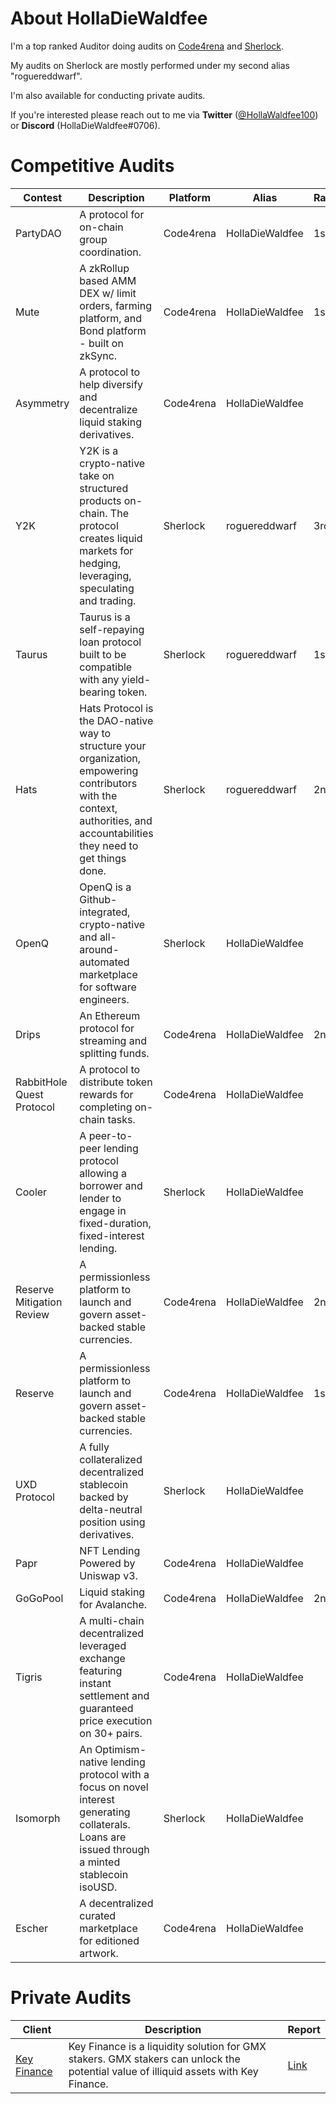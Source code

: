# About HollaDieWaldfee
I'm a top ranked Auditor doing audits on [Code4rena](https://code4rena.com/) and [Sherlock](https://www.sherlock.xyz/).  

My audits on Sherlock are mostly performed under my second alias "roguereddwarf".  

I'm also available for conducting private audits.  

If you're interested please reach out to me via **Twitter** ([@HollaWaldfee100](https://twitter.com/HollaWaldfee100)) or **Discord** (HollaDieWaldfee#0706).  

# Competitive Audits
| Contest                   | Description                                                                                                                                                                                          | Platform  | Alias           | Ranking | Report                                                                    |
| ------------------------- | ---------------------------------------------------------------------------------------------------------------------------------------------------------------------------------------------------- | --------- | --------------- | ------- | ------------------------------------------------------------------------- |
| PartyDAO                  | A protocol for on-chain group coordination.                                                                                                                                                          | Code4rena | HollaDieWaldfee | 1st 🥇   | not yet available                                                         |
| Mute                      | A zkRollup based AMM DEX w/ limit orders, farming platform, and Bond platform - built on zkSync.                                                                                                     | Code4rena | HollaDieWaldfee | 1st 🥇   | [Link](https://code4rena.com/reports/2023-03-mute)                        |
| Asymmetry                 | A protocol to help diversify and decentralize liquid staking derivatives.                                                                                                                            | Code4rena | HollaDieWaldfee |         | not yet available                                                         |
| Y2K                       | Y2K is a crypto-native take on structured products on-chain. The protocol creates liquid markets for hedging, leveraging, speculating and trading.                                                   | Sherlock  | roguereddwarf   | 3rd 🥉   | [Link](https://github.com/sherlock-audit/2023-03-Y2K-judging/issues)      |
| Taurus                    | Taurus is a self-repaying loan protocol built to be compatible with any yield-bearing token.                                                                                                         | Sherlock  | roguereddwarf   | 1st 🥇   | [Link](https://github.com/sherlock-audit/2023-03-taurus-judging/issues)   |
| Hats                      | Hats Protocol is the DAO-native way to structure your organization, empowering contributors with the context, authorities, and accountabilities they need to get things done.                        | Sherlock  | roguereddwarf   | 2nd 🥈   | [Link](https://github.com/sherlock-audit/2023-02-hats-judging/issues)     |
| OpenQ                     | OpenQ is a Github-integrated, crypto-native and all-around-automated marketplace for software engineers.                            | Sherlock  | HollaDieWaldfee |         | [Link](https://github.com/sherlock-audit/2023-02-openq-judging/issues)    |
| Drips                     | An Ethereum protocol for streaming and splitting funds.                                                                                                                                              | Code4rena | HollaDieWaldfee | 2nd 🥈   | [Link](https://code4rena.com/reports/2023-01-drips)                       |
| RabbitHole Quest Protocol | A protocol to distribute token rewards for completing on-chain tasks.                                                                                                                                | Code4rena | HollaDieWaldfee |         | [Link](https://code4rena.com/reports/2023-01-rabbithole/)                 |
| Cooler                    | A peer-to-peer lending protocol allowing a borrower and lender to engage in fixed-duration, fixed-interest lending. | Sherlock  | HollaDieWaldfee |         | [Link](https://github.com/sherlock-audit/2023-01-cooler-judging/issues)   |
| Reserve Mitigation Review | A permissionless platform to launch and govern asset-backed stable currencies.                                                                                                                       | Code4rena | HollaDieWaldfee | 2nd 🥈   | [Link](https://code4rena.com/reports/2023-01-reserve/)                    |
| Reserve                   | A permissionless platform to launch and govern asset-backed stable currencies.                                                                                                                       | Code4rena | HollaDieWaldfee | 1st 🥇   | [Link](https://code4rena.com/reports/2023-01-reserve/)                    |
| UXD Protocol              | A fully collateralized decentralized stablecoin backed by delta-neutral position using derivatives.                                                                                                  | Sherlock  | HollaDieWaldfee |         | [Link](https://github.com/sherlock-audit/2023-01-uxd-judging/issues)      |
| Papr                      | NFT Lending Powered by Uniswap v3.                                                                                                                                                                   | Code4rena | HollaDieWaldfee |         | [Link](https://code4rena.com/reports/2022-12-backed)                      |
| GoGoPool                  | Liquid staking for Avalanche.                                                                                                                                                                        | Code4rena | HollaDieWaldfee | 2nd 🥈   | [Link](https://code4rena.com/reports/2022-12-gogopool/)                   |
| Tigris                    | A multi-chain decentralized leveraged exchange featuring instant settlement and guaranteed price execution on 30+ pairs.                                                                             | Code4rena | HollaDieWaldfee |         | [Link](https://code4rena.com/reports/2022-12-tigris/)                     |
| Isomorph                  | An Optimism-native lending protocol with a focus on novel interest generating collaterals. Loans are issued through a minted stablecoin isoUSD.                                                      | Sherlock  | HollaDieWaldfee |         | [Link](https://github.com/sherlock-audit/2022-11-isomorph-judging/issues) |
| Escher                    | A decentralized curated marketplace for editioned artwork.                                                                                                                                           | Code4rena | HollaDieWaldfee |         | [Link](https://code4rena.com/reports/2022-12-escher/)                     |


# Private Audits
| Client                                        | Description            | Report                                                                                                             |
| --------------------------------------------- | ---------------------- | ------------------------------------------------------------------------------------------------------------------ |
| [Key Finance](https://twitter.com/gmxkey_com) | Key Finance is a liquidity solution for GMX stakers. GMX stakers can unlock the potential value of illiquid assets with Key Finance. | [Link](https://github.com/KeyFinanceTeam/key-finance-contracts/blob/main/audit/Key%20Finance%20Audit%20Report.pdf) |